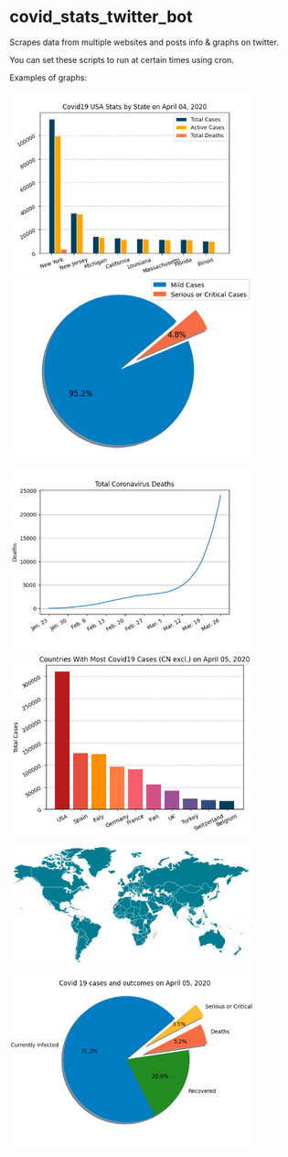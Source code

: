 # covid_stats_twitter_bot
Scrapes data from multiple websites and posts info & graphs on twitter.

You can set these scripts to run at certain times using cron.

 
Examples of graphs:

<img src="examples/us_stats_state.png" height="320" width="427"> <img src="examples/condition_pie.png" height="320" width="427">

<img src="examples/corona_dtoll_graph.png" height="320" width="427"> <img src="examples/10countries.png" height="320" width="427">

<img src="examples/infected_world_map.png" height="210" width="427"> <img src="examples/coronagraph.png" height="320" width="427">
